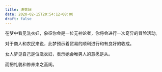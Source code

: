 ```yaml
---
title: 洗衣妇
date: 2020-02-15T20:54:12+08:00
draft: false
---
```


在梦中看见洗衣妇，象征你会是一位无神论者，你将会进行一次奇异的冒险活动。

对于商人和农民来说，此梦预示着贸易的顺利进行和有良好的收成。

女人梦见自己是位洗衣妇，表示她会唯男人的意愿是从。

而把礼貌和修养柬之高阁。

